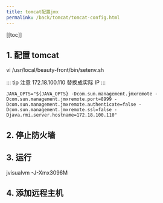 ```yaml
---
title: tomcat配置jmx
permalink: /back/tomcat/tomcat-config.html
---
```


[[toc]]

## 1. 配置 tomcat

vi /usr/local/beauty-front/bin/setenv.sh

::: tip 注意
172.18.100.110 替换成实际 IP
:::

```
JAVA_OPTS="${JAVA_OPTS} -Dcom.sun.management.jmxremote -Dcom.sun.management.jmxremote.port=8999 -Dcom.sun.management.jmxremote.authenticate=false -Dcom.sun.management.jmxremote.ssl=false -Djava.rmi.server.hostname=172.18.100.110"
```

## 2. 停止防火墙

## 3. 运行

jvisualvm -J-Xmx3096M

## 4. 添加远程主机
